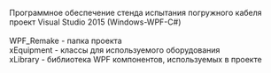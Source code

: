 Программное обеспечение стенда испытания погружного кабеля
проект Visual Studio 2015 (Windows-WPF-C#)
<br>
<br>WPF_Remake - папка проекта
<br>xEquipment - классы для используемого оборудования
<br>xLibrary   - библиотека WPF компонентов, используемых в проекте
